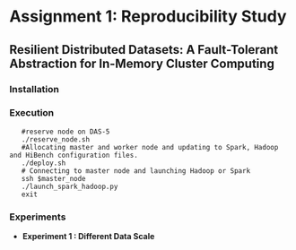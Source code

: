 # Assignment 1: Reproducibility Study
## Resilient Distributed Datasets: A Fault-Tolerant Abstraction for In-Memory Cluster Computing

### Installation

### Execution
```
   #reserve node on DAS-5 
   ./reserve_node.sh
   #Allocating master and worker node and updating to Spark, Hadoop and HiBench configuration files.
   ./deploy.sh
   # Connecting to master node and launching Hadoop or Spark
   ssh $master_node
   ./launch_spark_hadoop.py
   exit
```

### Experiments
   + **Experiment 1 : Different Data Scale**
   
